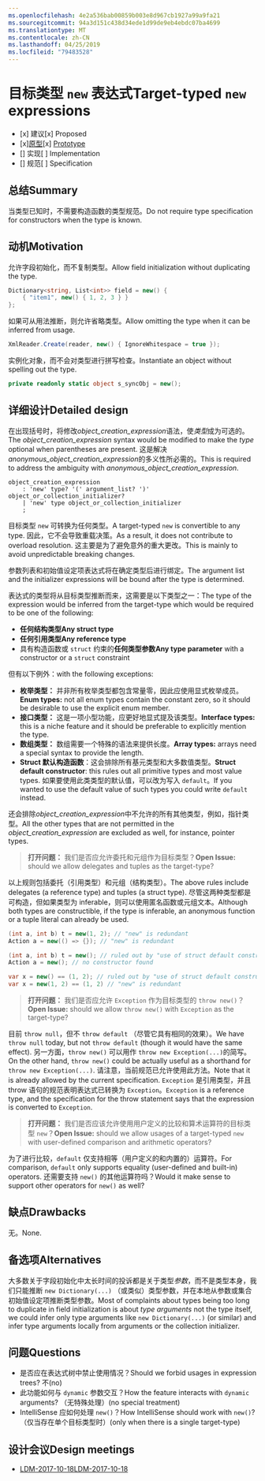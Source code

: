 ```yaml
---
ms.openlocfilehash: 4e2a536bab00859b003e8d967cb1927a99a9fa21
ms.sourcegitcommit: 94a3d151c438d34ede1d99de9eb4ebdc07ba4699
ms.translationtype: MT
ms.contentlocale: zh-CN
ms.lasthandoff: 04/25/2019
ms.locfileid: "79483528"
---
```


# <a name="target-typed-new-expressions"></a><span data-ttu-id="3b7a7-101">目标类型 `new` 表达式</span><span class="sxs-lookup"><span data-stu-id="3b7a7-101">Target-typed `new` expressions</span></span>

* <span data-ttu-id="3b7a7-102">[x] 建议</span><span class="sxs-lookup"><span data-stu-id="3b7a7-102">[x] Proposed</span></span>
* <span data-ttu-id="3b7a7-103">[x][原型](https://github.com/alrz/roslyn/tree/features/target-typed-new)</span><span class="sxs-lookup"><span data-stu-id="3b7a7-103">[x] [Prototype](https://github.com/alrz/roslyn/tree/features/target-typed-new)</span></span>
* <span data-ttu-id="3b7a7-104">[] 实现</span><span class="sxs-lookup"><span data-stu-id="3b7a7-104">[ ] Implementation</span></span>
* <span data-ttu-id="3b7a7-105">[] 规范</span><span class="sxs-lookup"><span data-stu-id="3b7a7-105">[ ] Specification</span></span>

## <a name="summary"></a><span data-ttu-id="3b7a7-106">总结</span><span class="sxs-lookup"><span data-stu-id="3b7a7-106">Summary</span></span>
[summary]: #summary

<span data-ttu-id="3b7a7-107">当类型已知时，不需要构造函数的类型规范。</span><span class="sxs-lookup"><span data-stu-id="3b7a7-107">Do not require type specification for constructors when the type is known.</span></span> 

## <a name="motivation"></a><span data-ttu-id="3b7a7-108">动机</span><span class="sxs-lookup"><span data-stu-id="3b7a7-108">Motivation</span></span>
[motivation]: #motivation

<span data-ttu-id="3b7a7-109">允许字段初始化，而不复制类型。</span><span class="sxs-lookup"><span data-stu-id="3b7a7-109">Allow field initialization without duplicating the type.</span></span>
```cs
Dictionary<string, List<int>> field = new() {
    { "item1", new() { 1, 2, 3 } }
};
```
<span data-ttu-id="3b7a7-110">如果可从用法推断，则允许省略类型。</span><span class="sxs-lookup"><span data-stu-id="3b7a7-110">Allow omitting the type when it can be inferred from usage.</span></span>
```cs
XmlReader.Create(reader, new() { IgnoreWhitespace = true });
```
<span data-ttu-id="3b7a7-111">实例化对象，而不会对类型进行拼写检查。</span><span class="sxs-lookup"><span data-stu-id="3b7a7-111">Instantiate an object without spelling out the type.</span></span>
```cs
private readonly static object s_syncObj = new();
```
## <a name="detailed-design"></a><span data-ttu-id="3b7a7-112">详细设计</span><span class="sxs-lookup"><span data-stu-id="3b7a7-112">Detailed design</span></span>
[design]: #detailed-design

<span data-ttu-id="3b7a7-113">在出现括号时，将修改*object_creation_expression*语法，使*类型*成为可选的。</span><span class="sxs-lookup"><span data-stu-id="3b7a7-113">The *object_creation_expression* syntax would be modified to make the *type* optional when parentheses are present.</span></span> <span data-ttu-id="3b7a7-114">这是解决*anonymous_object_creation_expression*的多义性所必需的。</span><span class="sxs-lookup"><span data-stu-id="3b7a7-114">This is required to address the ambiguity with *anonymous_object_creation_expression*.</span></span>
```antlr
object_creation_expression
    : 'new' type? '(' argument_list? ')' object_or_collection_initializer?
    | 'new' type object_or_collection_initializer
    ;
```
<span data-ttu-id="3b7a7-115">目标类型 `new` 可转换为任何类型。</span><span class="sxs-lookup"><span data-stu-id="3b7a7-115">A target-typed `new` is convertible to any type.</span></span> <span data-ttu-id="3b7a7-116">因此，它不会导致重载决策。</span><span class="sxs-lookup"><span data-stu-id="3b7a7-116">As a result, it does not contribute to overload resolution.</span></span> <span data-ttu-id="3b7a7-117">这主要是为了避免意外的重大更改。</span><span class="sxs-lookup"><span data-stu-id="3b7a7-117">This is mainly to avoid unpredictable breaking changes.</span></span>

<span data-ttu-id="3b7a7-118">参数列表和初始值设定项表达式将在确定类型后进行绑定。</span><span class="sxs-lookup"><span data-stu-id="3b7a7-118">The argument list and the initializer expressions will be bound after the type is determined.</span></span>

<span data-ttu-id="3b7a7-119">表达式的类型将从目标类型推断而来，这需要是以下类型之一：</span><span class="sxs-lookup"><span data-stu-id="3b7a7-119">The type of the expression would be inferred from the target-type which would be required to be one of the following:</span></span>

- <span data-ttu-id="3b7a7-120">**任何结构类型**</span><span class="sxs-lookup"><span data-stu-id="3b7a7-120">**Any struct type**</span></span>
- <span data-ttu-id="3b7a7-121">**任何引用类型**</span><span class="sxs-lookup"><span data-stu-id="3b7a7-121">**Any reference type**</span></span>
- <span data-ttu-id="3b7a7-122">具有构造函数或 `struct` 约束的**任何类型参数**</span><span class="sxs-lookup"><span data-stu-id="3b7a7-122">**Any type parameter** with a constructor or a `struct` constraint</span></span>

<span data-ttu-id="3b7a7-123">但有以下例外：</span><span class="sxs-lookup"><span data-stu-id="3b7a7-123">with the following exceptions:</span></span>

- <span data-ttu-id="3b7a7-124">**枚举类型：** 并非所有枚举类型都包含常量零，因此应使用显式枚举成员。</span><span class="sxs-lookup"><span data-stu-id="3b7a7-124">**Enum types:** not all enum types contain the constant zero, so it should be desirable to use the explicit enum member.</span></span>
- <span data-ttu-id="3b7a7-125">**接口类型：** 这是一项小型功能，应更好地显式提及该类型。</span><span class="sxs-lookup"><span data-stu-id="3b7a7-125">**Interface types:** this is a niche feature and it should be preferable to explicitly mention the type.</span></span>
- <span data-ttu-id="3b7a7-126">**数组类型：** 数组需要一个特殊的语法来提供长度。</span><span class="sxs-lookup"><span data-stu-id="3b7a7-126">**Array types:** arrays need a special syntax to provide the length.</span></span>
- <span data-ttu-id="3b7a7-127">**Struct 默认构造函数**：这会排除所有基元类型和大多数值类型。</span><span class="sxs-lookup"><span data-stu-id="3b7a7-127">**Struct default constructor**: this rules out all primitive types and most value types.</span></span> <span data-ttu-id="3b7a7-128">如果要使用此类类型的默认值，可以改为写入 `default`。</span><span class="sxs-lookup"><span data-stu-id="3b7a7-128">If you wanted to use the default value of such types you could write `default` instead.</span></span>

<span data-ttu-id="3b7a7-129">还会排除*object_creation_expression*中不允许的所有其他类型，例如，指针类型。</span><span class="sxs-lookup"><span data-stu-id="3b7a7-129">All the other types that are not permitted in the *object_creation_expression* are excluded as well, for instance, pointer types.</span></span>

> <span data-ttu-id="3b7a7-130">**打开问题：** 我们是否应允许委托和元组作为目标类型？</span><span class="sxs-lookup"><span data-stu-id="3b7a7-130">**Open Issue:** should we allow delegates and tuples as the target-type?</span></span>

<span data-ttu-id="3b7a7-131">以上规则包括委托（引用类型）和元组（结构类型）。</span><span class="sxs-lookup"><span data-stu-id="3b7a7-131">The above rules include delegates (a reference type) and tuples (a struct type).</span></span> <span data-ttu-id="3b7a7-132">尽管这两种类型都是可构造，但如果类型为 inferable，则可以使用匿名函数或元组文本。</span><span class="sxs-lookup"><span data-stu-id="3b7a7-132">Although both types are constructible, if the type is inferable, an anonymous function or a tuple literal can already be used.</span></span>
```cs
(int a, int b) t = new(1, 2); // "new" is redundant
Action a = new(() => {}); // "new" is redundant

(int a, int b) t = new(); // ruled out by "use of struct default constructor"
Action a = new(); // no constructor found

var x = new() == (1, 2); // ruled out by "use of struct default constructor"
var x = new(1, 2) == (1, 2) // "new" is redundant
```


> <span data-ttu-id="3b7a7-133">**打开问题：** 我们是否应允许 `Exception` 作为目标类型的 `throw new()`？</span><span class="sxs-lookup"><span data-stu-id="3b7a7-133">**Open Issue:** should we allow `throw new()` with `Exception` as the target-type?</span></span>

<span data-ttu-id="3b7a7-134">目前 `throw null`，但不 `throw default` （尽管它具有相同的效果）。</span><span class="sxs-lookup"><span data-stu-id="3b7a7-134">We have `throw null` today, but not `throw default` (though it would have the same effect).</span></span> <span data-ttu-id="3b7a7-135">另一方面，`throw new()` 可以用作 `throw new Exception(...)`的简写。</span><span class="sxs-lookup"><span data-stu-id="3b7a7-135">On the other hand, `throw new()` could be actually useful as a shorthand for `throw new Exception(...)`.</span></span> <span data-ttu-id="3b7a7-136">请注意，当前规范已允许使用此方法。</span><span class="sxs-lookup"><span data-stu-id="3b7a7-136">Note that it is already allowed by the current specification.</span></span> <span data-ttu-id="3b7a7-137">`Exception` 是引用类型，并且 throw 语句的规范表明表达式已转换为 `Exception`。</span><span class="sxs-lookup"><span data-stu-id="3b7a7-137">`Exception` is a reference type, and the specification for the throw statement says that the expression is converted to `Exception`.</span></span>

> <span data-ttu-id="3b7a7-138">**打开问题：** 我们是否应该允许使用用户定义的比较和算术运算符的目标类型 `new`？</span><span class="sxs-lookup"><span data-stu-id="3b7a7-138">**Open Issue:** should we allow usages of a target-typed `new` with user-defined comparison and arithmetic operators?</span></span>

<span data-ttu-id="3b7a7-139">为了进行比较，`default` 仅支持相等（用户定义的和内置的）运算符。</span><span class="sxs-lookup"><span data-stu-id="3b7a7-139">For comparison, `default` only supports equality (user-defined and built-in) operators.</span></span> <span data-ttu-id="3b7a7-140">还需要支持 `new()` 的其他运算符吗？</span><span class="sxs-lookup"><span data-stu-id="3b7a7-140">Would it make sense to support other operators for `new()` as well?</span></span>

## <a name="drawbacks"></a><span data-ttu-id="3b7a7-141">缺点</span><span class="sxs-lookup"><span data-stu-id="3b7a7-141">Drawbacks</span></span>
[drawbacks]: #drawbacks

<span data-ttu-id="3b7a7-142">无。</span><span class="sxs-lookup"><span data-stu-id="3b7a7-142">None.</span></span>

## <a name="alternatives"></a><span data-ttu-id="3b7a7-143">备选项</span><span class="sxs-lookup"><span data-stu-id="3b7a7-143">Alternatives</span></span>
[alternatives]: #alternatives

<span data-ttu-id="3b7a7-144">大多数关于字段初始化中太长时间的投诉都是关于类型*参数*，而不是类型本身，我们只能推断 `new Dictionary(...)` （或类似）类型参数，并在本地从参数或集合初始值设定项推断类型参数。</span><span class="sxs-lookup"><span data-stu-id="3b7a7-144">Most of complaints about types being too long to duplicate in field initialization is about *type arguments* not the type itself, we could infer only type arguments like `new Dictionary(...)` (or similar) and infer type arguments locally from arguments or the collection initializer.</span></span>

## <a name="questions"></a><span data-ttu-id="3b7a7-145">问题</span><span class="sxs-lookup"><span data-stu-id="3b7a7-145">Questions</span></span>
[questions]: #questions

- <span data-ttu-id="3b7a7-146">是否应在表达式树中禁止使用情况？</span><span class="sxs-lookup"><span data-stu-id="3b7a7-146">Should we forbid usages in expression trees?</span></span> <span data-ttu-id="3b7a7-147">不</span><span class="sxs-lookup"><span data-stu-id="3b7a7-147">(no)</span></span>
- <span data-ttu-id="3b7a7-148">此功能如何与 `dynamic` 参数交互？</span><span class="sxs-lookup"><span data-stu-id="3b7a7-148">How the feature interacts with `dynamic` arguments?</span></span> <span data-ttu-id="3b7a7-149">（无特殊处理）</span><span class="sxs-lookup"><span data-stu-id="3b7a7-149">(no special treatment)</span></span>
- <span data-ttu-id="3b7a7-150">IntelliSense 应如何处理 `new()`？</span><span class="sxs-lookup"><span data-stu-id="3b7a7-150">How IntelliSense should work with `new()`?</span></span> <span data-ttu-id="3b7a7-151">（仅当存在单个目标类型时）</span><span class="sxs-lookup"><span data-stu-id="3b7a7-151">(only when there is a single target-type)</span></span>
## <a name="design-meetings"></a><span data-ttu-id="3b7a7-152">设计会议</span><span class="sxs-lookup"><span data-stu-id="3b7a7-152">Design meetings</span></span>

- [<span data-ttu-id="3b7a7-153">LDM-2017-10-18</span><span class="sxs-lookup"><span data-stu-id="3b7a7-153">LDM-2017-10-18</span></span>](https://github.com/dotnet/csharplang/blob/master/meetings/2017/LDM-2017-10-18.md#100)
